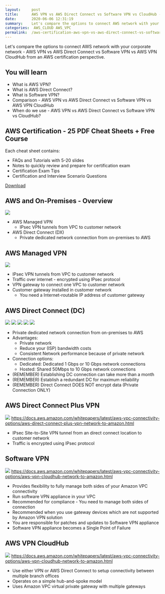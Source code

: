 ```yaml
---
layout:     post
title:      AWS VPN vs AWS Direct Connect vs Software VPN vs CloudHub -  AWS Certification
date:       2020-06-06 12:31:19
summary:    Let's compare the options to connect AWS network with your corporate network -  AWS VPN vs AWS Direct Connect vs Software VPN vs AWS VPN CloudHub from an AWS certification perspective. 
categories:  AWS_CLOUD AWS_VPC
permalink:  /aws-certification-aws-vpn-vs-aws-direct-connect-vs-software-vpn-vs-cloudhub-
---
```


Let's compare the options to connect AWS network with your corporate network -  AWS VPN vs AWS Direct Connect vs Software VPN vs AWS VPN CloudHub from an AWS certification perspective. 

## You will learn
- What is AWS VPN?
- What is AWS Direct Connect?
- What is Software VPN?
- Comparison - AWS VPN vs AWS Direct Connect vs Software VPN vs AWS VPN CloudHub
- When do we use - AWS VPN vs AWS Direct Connect vs Software VPN vs CloudHub?

## AWS Certification - 25 PDF Cheat Sheets + Free Course

Each cheat sheet contains:
- FAQs and Tutorials with 5-20 slides
- Notes to quickly review and prepare for certification exam
- Certification Exam Tips
- Certification and Interview Scenario Questions

<div>
 <a href="https://links.in28minutes.com/cloud-in28minutes-teachable-free-link" target="_blank" class="button instagram">Download</a>
</div>

## AWS and On-Premises - Overview

![](/images/aws/Aws-Onpremises-01.png)
- AWS Managed VPN 
	- IPsec VPN tunnels from  VPC to customer network
- AWS Direct Connect (DX)
	- Private dedicated network connection from on-premises to AWS



## AWS Managed VPN

![](/images/aws/001-basic-drawings/sitetositevpn.png)
- IPsec VPN tunnels from  VPC to customer network
- Traffic over internet - encrypted using IPsec protocol
- VPN gateway to connect one VPC to customer network
- Customer gateway installed in customer network
	- You need a Internet-routable IP address of customer gateway

## AWS Direct Connect (DC)

![](/images/aws/00-icons/datacenter.png)
![](/images/arrowbi.png)
![](/images/aws/00-icons/directconnect.png)
![](/images/arrowbi.png)
![](/images/aws/00-icons/aws.png)	
- Private dedicated network connection from on-premises to AWS
- Advantages:
	- Private network 
	- Reduce your (ISP) bandwidth costs
	- Consistent Network performance because of private network
- Connection options:
	- Dedicated: Dedicated 1 Gbps or 10 Gbps network connections
	- Hosted: Shared 50Mbps to 10 Gbps network connections
- (REMEMBER) Establishing DC connection can take more than a month
- (REMEMBER) Establish a redundant DC for maximum reliability
- (REMEMBER) Direct Connect DOES NOT encrypt data (Private Connection ONLY)

## AWS Direct Connect Plus VPN

![](/images/aws/aws-direct-connect-vpn.png)
https://docs.aws.amazon.com/whitepapers/latest/aws-vpc-connectivity-options/aws-direct-connect-plus-vpn-network-to-amazon.html

- IPsec Site-to-Site VPN tunnel from an direct connect location to customer network
- Traffic is encrypted using IPsec protocol

## Software VPN

![](/images/aws/aws-software-vpn.png)
https://docs.aws.amazon.com/whitepapers/latest/aws-vpc-connectivity-options/aws-vpn-cloudhub-network-to-amazon.html
- Provides flexibility to fully manage both sides of your Amazon VPC connectivity
- Run software VPN appliance in your VPC
- Recommended for compliance - You need to manage both sides of connection
- Recommended when you use gateway devices which are not supported by Amazon VPN solution
- You are responsible for patches and updates to Software VPN appliance
- Software VPN appliance becomes a Single Point of Failure 

## AWS VPN CloudHub

![](/images/aws/aws-vpn-cloudhub.png) 
https://docs.aws.amazon.com/whitepapers/latest/aws-vpc-connectivity-options/aws-vpn-cloudhub-network-to-amazon.html
- Use either VPN or AWS Direct Connect to setup connectivity between multiple branch offices
- Operates on a simple hub-and-spoke model 
- Uses Amazon VPC virtual private gateway with multiple gateways